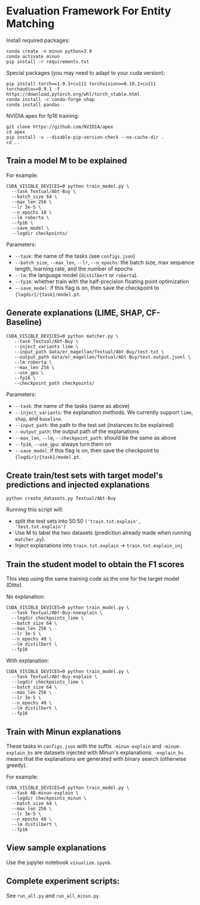 # Evaluation Framework For Entity Matching

Install required packages:

```
conda create -n minun python=3.9
conda activate minun
pip install -r requirements.txt
```

Special packages (you may need to adapt to your cuda version):
```
pip install torch==1.9.1+cu111 torchvision==0.10.1+cu111 torchaudio==0.9.1 -f https://download.pytorch.org/whl/torch_stable.html
conda install -c conda-forge shap
conda install pandas
```

NVIDIA apex for fp16 training:
```
git clone https://github.com/NVIDIA/apex
cd apex
pip install -v --disable-pip-version-check --no-cache-dir .
cd ..
```


## Train a model M to be explained

For example:
```
CUDA_VISIBLE_DEVICES=0 python train_model.py \
  --task Textual/Abt-Buy \
  --batch_size 64 \
  --max_len 256 \
  --lr 3e-5 \
  --n_epochs 10 \
  --lm roberta \
  --fp16 \
  --save_model \
  --logdir checkpoints/
```

Parameters:
* ``--task``: the name of the tasks (see ``configs.json``)
* ``--batch_size``, ``--max_len``, ``--lr``, ``--n_epochs``: the batch size, max sequence length, learning rate, and the number of epochs
* ``--lm``: the language model (``distilbert`` or ``roberta``).
* ``--fp16``: whether train with the half-precision floating point optimization
* ``--save_model``: if this flag is on, then save the checkpoint to ``{logdir}/{task}/model.pt``.


## Generate explanations (LIME, SHAP, CF-Baseline)

```
CUDA_VISIBLE_DEVICES=0 python matcher.py \
   --task Textual/Abt-Buy \
   --inject_variants lime \
   --input_path data/er_magellan/Textual/Abt-Buy/test.txt \
   --output_path data/er_magellan/Textual/Abt-Buy/test.output.jsonl \
   --lm roberta \
   --max_len 256 \
   --use_gpu \
   --fp16 \
   --checkpoint_path checkpoints/
```

Parameters:
* ``--task``: the name of the tasks (same as above)
* ``--inject_variants``: the explanation methods. We currently support ``lime``, ``shap``, and ``baseline``.
* ``--input_path``: the path to the test set (instances to be explained)
* ``--output_path``: the output path of the explanations
* ``--max_len``, ``--lm``, ``--checkpoint_path``: should be the same as above
* ``--fp16``, ``--use_gpu``: always turn them on
* ``--save_model``: if this flag is on, then save the checkpoint to ``{logdir}/{task}/model.pt``.

## Create train/test sets with target model's predictions and injected explanations

```
python create_datasets.py Textual/Abt-Buy
```

Running this script will:
* split the test sets into 50:50 ``('train.txt.explain', 'test.txt.explain')``
* Use M to label the two datasets (prediction already made when running ``matcher.py``).
* Inject explanations into ``train.txt.explain`` -> ``train.txt.explain_inj``

## Train the student model to obtain the F1 scores

This step using the same training code as the one for the target model (Ditto).

No explanation:
```
CUDA_VISIBLE_DEVICES=0 python train_model.py \
  --task Textual/Abt-Buy-noexplain \
  --logdir checkpoints_lime \
  --batch_size 64 \
  --max_len 256 \
  --lr 3e-5 \
  --n_epochs 40 \
  --lm distilbert \
  --fp16
```

With explanation:
```
CUDA_VISIBLE_DEVICES=0 python train_model.py \
  --task Textual/Abt-Buy-explain \
  --logdir checkpoints_lime \
  --batch_size 64 \
  --max_len 256 \
  --lr 3e-5 \
  --n_epochs 40 \
  --lm distilbert \
  --fp16
```

## Train with Minun explanations

These tasks in ``configs.json`` with the suffix ``-minun-explain`` and ``-minum-explain_bs`` are datasets injected with Minun's explanations. ``-explain_bs`` means that the explanations are generated with binary search (otherwise greedy).

For example:
```
CUDA_VISIBLE_DEVICES=0 python train_model.py \
  --task AB-minun-explain \
  --logdir checkpoints_minun \
  --batch_size 64 \
  --max_len 256 \
  --lr 3e-5 \
  --n_epochs 40 \
  --lm distilbert \
  --fp16
```

## View sample explanations

Use the jupyter notebook ``visualize.ipynb``.

## Complete experiment scripts:

See ``run_all.py`` and ``run_all_minun.py``.
